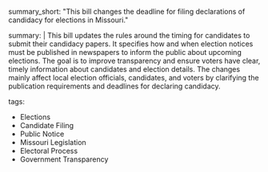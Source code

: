 summary_short: "This bill changes the deadline for filing declarations of candidacy for elections in Missouri."

summary: |
  This bill updates the rules around the timing for candidates to submit their candidacy papers. It specifies how and when election notices must be published in newspapers to inform the public about upcoming elections. The goal is to improve transparency and ensure voters have clear, timely information about candidates and election details. The changes mainly affect local election officials, candidates, and voters by clarifying the publication requirements and deadlines for declaring candidacy.

tags:
  - Elections
  - Candidate Filing
  - Public Notice
  - Missouri Legislation
  - Electoral Process
  - Government Transparency
